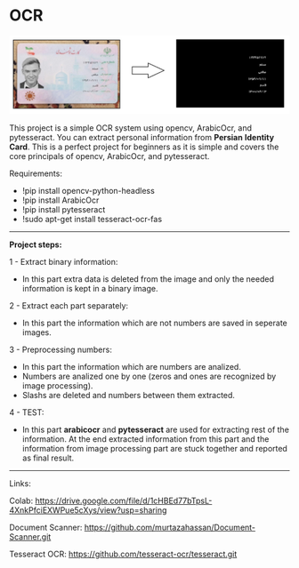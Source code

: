 # OCR

![](images/scanned.jpg)

This project is a simple OCR system using opencv, ArabicOcr, and pytesseract. You can extract personal information from **Persian** **Identity** **Card**. This is a perfect project for beginners as it is simple and covers the core principals of opencv, ArabicOcr, and pytesseract.

Requirements:

  - !pip install opencv-python-headless
  - !pip install ArabicOcr
  - !pip install pytesseract
  - !sudo apt-get install tesseract-ocr-fas

***
**Project steps:**

1 - Extract binary information:

  - In this part extra data is deleted from the image and only the needed information is kept in a binary image.

2 - Extract each part separately:

  - In this part the information which are not numbers are saved in seperate images.
 
3 - Preprocessing numbers:

  - In this part the information which are numbers are analized.
  - Numbers are analized one by one (zeros and ones are recognized by image processing).
  - Slashs are deleted and numbers between them extracted.

4 - TEST:
  - In this part **arabicocr** and **pytesseract** are used for extracting rest of the information. At the end extracted information from this part and the information from image processing part are stuck together and reported as final result.

***

Links:

Colab: https://drive.google.com/file/d/1cHBEd77bTpsL-4XnkPfciEXWPue5cXys/view?usp=sharing

Document Scanner: https://github.com/murtazahassan/Document-Scanner.git

Tesseract OCR: https://github.com/tesseract-ocr/tesseract.git
